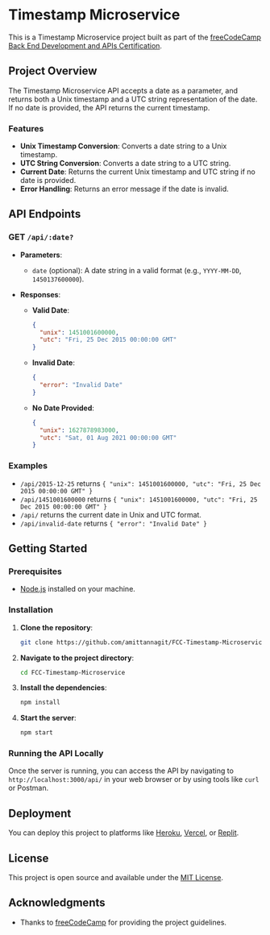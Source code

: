 # Timestamp Microservice

This is a Timestamp Microservice project built as part of the [freeCodeCamp Back End Development and APIs Certification](https://www.freecodecamp.org/learn/back-end-development-and-apis/back-end-development-and-apis-projects/timestamp-microservice).

## Project Overview

The Timestamp Microservice API accepts a date as a parameter, and returns both a Unix timestamp and a UTC string representation of the date. If no date is provided, the API returns the current timestamp.

### Features

- **Unix Timestamp Conversion**: Converts a date string to a Unix timestamp.
- **UTC String Conversion**: Converts a date string to a UTC string.
- **Current Date**: Returns the current Unix timestamp and UTC string if no date is provided.
- **Error Handling**: Returns an error message if the date is invalid.

## API Endpoints

### GET `/api/:date?`

- **Parameters**:
  - `date` (optional): A date string in a valid format (e.g., `YYYY-MM-DD`, `1450137600000`).
  
- **Responses**:
  - **Valid Date**:
    ```json
    {
      "unix": 1451001600000,
      "utc": "Fri, 25 Dec 2015 00:00:00 GMT"
    }
    ```
  - **Invalid Date**:
    ```json
    {
      "error": "Invalid Date"
    }
    ```
  - **No Date Provided**:
    ```json
    {
      "unix": 1627878983000,
      "utc": "Sat, 01 Aug 2021 00:00:00 GMT"
    }
    ```

### Examples

- `/api/2015-12-25` returns `{ "unix": 1451001600000, "utc": "Fri, 25 Dec 2015 00:00:00 GMT" }`
- `/api/1451001600000` returns `{ "unix": 1451001600000, "utc": "Fri, 25 Dec 2015 00:00:00 GMT" }`
- `/api/` returns the current date in Unix and UTC format.
- `/api/invalid-date` returns `{ "error": "Invalid Date" }`

## Getting Started

### Prerequisites

- [Node.js](https://nodejs.org/) installed on your machine.

### Installation

1. **Clone the repository**:
   ```bash
   git clone https://github.com/amittannagit/FCC-Timestamp-Microservice.git
   ```
2. **Navigate to the project directory**:
   ```bash
   cd FCC-Timestamp-Microservice
   ```
3. **Install the dependencies**:
   ```bash
   npm install
   ```
4. **Start the server**:
   ```bash
   npm start
   ```

### Running the API Locally

Once the server is running, you can access the API by navigating to `http://localhost:3000/api/` in your web browser or by using tools like `curl` or Postman.

## Deployment

You can deploy this project to platforms like [Heroku](https://www.heroku.com/), [Vercel](https://vercel.com/), or [Replit](https://replit.com/).

## License

This project is open source and available under the [MIT License](LICENSE).

## Acknowledgments

- Thanks to [freeCodeCamp](https://www.freecodecamp.org/) for providing the project guidelines.

